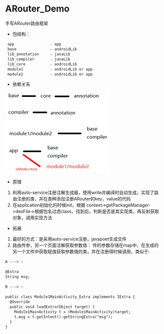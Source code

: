 # ARouter_Demo

手写ARouter路由框架

- 包结构： 
```
 app                - app
 base               - androidLib
 lib_annotation     - javaLib
 lib_compiler       - javaLib
 lib_core           - androidLib
 module1            - androidLib or app
 module2            - androidLib or app
 ```
-  依赖关系

![](./pic/zujian.png)

-  原理

1. 利用auto-service注册注解生成器，使用write并编译时自动生成，实现了路由注册的类，并在类种添加注册ARouter的key，value的代码
2. 在application初始化的时候init，根据
   context->getPackageManager->dexFile->根据包名过虑class，找到后，判断是否是其实现类，再反射获取对象，调用实现方法
   
- 拓展
1. 最好的方式：是采用auto-service注册，javapoet生成文件
2. 路由传参，另一个页面注解获取参数值：
   传的参数存储在map中，在生成的另一个文件中获取赋值获取参数值的类，并在注册得时候调用，类似于:
  
```
A ---> :

@Extra
String msg;
    
B ---> : 
   
public class Module1MainActivity_Extra implements IExtra {
  @Override
  public void loadExtra(Object target) {
    Module1MainActivity t = (Module1MainActivity)target;
    t.msg = t.getIntent().getStringExtra("msg");
  }
}
```


